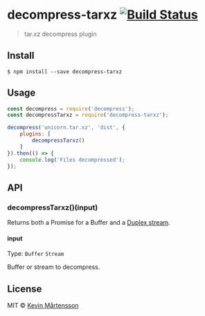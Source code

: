 # decompress-tarxz [![Build Status](https://travis-ci.org/kevva/decompress-tarxz.svg?branch=master)](https://travis-ci.org/kevva/decompress-tarxz)

> tar.xz decompress plugin


## Install

```
$ npm install --save decompress-tarxz
```


## Usage

```js
const decompress = require('decompress');
const decompressTarxz = require('decompress-tarxz');

decompress('unicorn.tar.xz', 'dist', {
	plugins: [
		decompressTarxz()
	]
}).then(() => {
	console.log('Files decompressed');
});
```


## API

### decompressTarxz()(input)

Returns both a Promise for a Buffer and a [Duplex stream](https://nodejs.org/api/stream.html#stream_class_stream_duplex).

#### input

Type: `Buffer` `Stream`

Buffer or stream to decompress.


## License

MIT © [Kevin Mårtensson](https://github.com/kevva)
